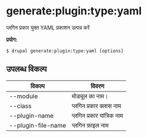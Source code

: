 # generate:plugin:type:yaml
प्लगिन प्रकार युक्त YAML प्रकाशन उत्पन्न करें

**प्रयोग:**
```
$ drupal generate:plugin:type:yaml [options] 
```

## उपलब्ध विकल्प
विकल्प | विवरण
-------|-------------
--module | मोड्यूल का नाम।
--class | प्लगिन प्रकार क्लास नाम
--plugin-name | प्लगिन प्रकार यांत्रिक नाम
--plugin-file-name | प्लगिन फ़ाइल नाम
